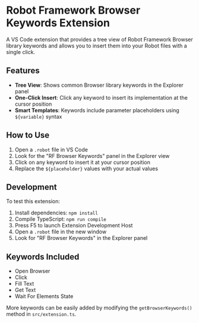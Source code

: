 # Robot Framework Browser Keywords Extension

A VS Code extension that provides a tree view of Robot Framework Browser library keywords and allows you to insert them into your Robot files with a single click.

## Features

- **Tree View**: Shows common Browser library keywords in the Explorer panel
- **One-Click Insert**: Click any keyword to insert its implementation at the cursor position
- **Smart Templates**: Keywords include parameter placeholders using `${variable}` syntax

## How to Use

1. Open a `.robot` file in VS Code
2. Look for the "RF Browser Keywords" panel in the Explorer view
3. Click on any keyword to insert it at your cursor position
4. Replace the `${placeholder}` values with your actual values

## Development

To test this extension:

1. Install dependencies: `npm install`
2. Compile TypeScript: `npm run compile`
3. Press F5 to launch Extension Development Host
4. Open a `.robot` file in the new window
5. Look for "RF Browser Keywords" in the Explorer panel

## Keywords Included

- Open Browser
- Click
- Fill Text
- Get Text
- Wait For Elements State

More keywords can be easily added by modifying the `getBrowserKeywords()` method in `src/extension.ts`.